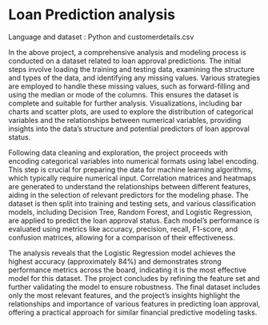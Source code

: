 # Loan Prediction analysis
Language and dataset : Python and customerdetails.csv

In the above project, a comprehensive analysis and modeling process is conducted on a dataset related to loan approval predictions. The initial steps involve loading the training and testing data, examining the structure and types of the data, and identifying any missing values. Various strategies are employed to handle these missing values, such as forward-filling and using the median or mode of the columns. This ensures the dataset is complete and suitable for further analysis. Visualizations, including bar charts and scatter plots, are used to explore the distribution of categorical variables and the relationships between numerical variables, providing insights into the data’s structure and potential predictors of loan approval status.

Following data cleaning and exploration, the project proceeds with encoding categorical variables into numerical formats using label encoding. This step is crucial for preparing the data for machine learning algorithms, which typically require numerical input. Correlation matrices and heatmaps are generated to understand the relationships between different features, aiding in the selection of relevant predictors for the modeling phase. The dataset is then split into training and testing sets, and various classification models, including Decision Tree, Random Forest, and Logistic Regression, are applied to predict the loan approval status. Each model’s performance is evaluated using metrics like accuracy, precision, recall, F1-score, and confusion matrices, allowing for a comparison of their effectiveness.

The analysis reveals that the Logistic Regression model achieves the highest accuracy (approximately 84%) and demonstrates strong performance metrics across the board, indicating it is the most effective model for this dataset. The project concludes by refining the feature set and further validating the model to ensure robustness. The final dataset includes only the most relevant features, and the project’s insights highlight the relationships and importance of various features in predicting loan approval, offering a practical approach for similar financial predictive modeling tasks.
